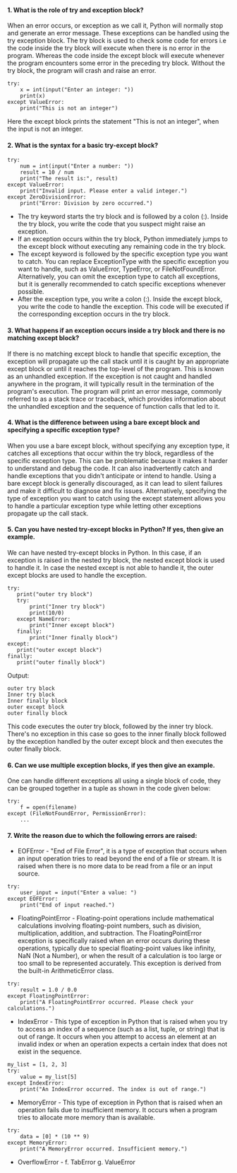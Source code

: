 #### 1. What is the role of try and exception block?
When an error occurs, or exception as we call it, Python will normally stop and generate an error message. These exceptions can be handled using the try exception block.
The try block is used to check some code for errors i.e the code inside the try block will execute when there is no error in the program.
Whereas the code inside the except block will execute whenever the program encounters some error in the preceding try block. Without the try block, the program will crash and raise an error. 
```
try:
    x = int(input("Enter an integer: "))
    print(x)
except ValueError:
    print("This is not an integer")
```
Here the except block prints the statement "This is not an integer", when the input is not an integer.
#### 2. What is the syntax for a basic try-except block?
```
try:
    num = int(input("Enter a number: "))
    result = 10 / num
    print("The result is:", result)
except ValueError:
    print("Invalid input. Please enter a valid integer.")
except ZeroDivisionError:
    print("Error: Division by zero occurred.")
```
- The try keyword starts the try block and is followed by a colon (:). Inside the try block, you write the code that you suspect might raise an exception.
- If an exception occurs within the try block, Python immediately jumps to the except block without executing any remaining code in the try block.
- The except keyword is followed by the specific exception type you want to catch. You can replace ExceptionType with the specific exception you want to handle, such as ValueError, TypeError, or FileNotFoundError. Alternatively, you can omit the exception type to catch all exceptions, but it is generally recommended to catch specific exceptions whenever possible.
- After the exception type, you write a colon (:). Inside the except block, you write the code to handle the exception. This code will be executed if the corresponding exception occurs in the try block.
#### 3. What happens if an exception occurs inside a try block and there is no matching except block?
If there is no matching except block to handle that specific exception, the exception will propagate up the call stack until it is caught by an appropriate except block or until it reaches the top-level of the program. This is known as an unhandled exception. If the exception is not caught and handled anywhere in the program, it will typically result in the termination of the program's execution.
The program will print an error message, commonly referred to as a stack trace or traceback, which provides information about the unhandled exception and the sequence of function calls that led to it.
#### 4. What is the difference between using a bare except block and specifying a specific exception type?
When you use a bare except block, without specifying any exception type, it catches all exceptions that occur within the try block, regardless of the specific exception type. This can be problematic because it makes it harder to understand and debug the code. It can also inadvertently catch and handle exceptions that you didn't anticipate or intend to handle. Using a bare except block is generally discouraged, as it can lead to silent failures and make it difficult to diagnose and fix issues.
Alternatively, specifying the type of exception you want to catch using the except statement allows you to handle a particular exception type while letting other exceptions propagate up the call stack.
#### 5. Can you have nested try-except blocks in Python? If yes, then give an example.
We can have nested try-except blocks in Python. In this case, if an exception is raised in the nested try block, the nested except block is used to handle it. In case the nested except is not able to handle it, the outer except blocks are used to handle the exception.
```
try:
   print("outer try block")
   try:
       print("Inner try block")
       print(10/0)
   except NameError:
       print("Inner except block")
   finally:
       print("Inner finally block")
except:
   print("outer except block")
finally:
   print("outer finally block")
```
Output:
```
outer try block
Inner try block
Inner finally block
outer except block
outer finally block
```
This code executes the outer try block, followed by the inner try block. There's no exception in this case so goes to the inner finally block followed by the exception
handled by the outer except block and then executes the outer finally block.
#### 6. Can we use multiple exception blocks, if yes then give an example.
One can handle different exceptions all using a single block of code, they can be grouped together in a tuple as shown in the code given below:
```
try:
    f = open(filename)
except (FileNotFoundError, PermissionError):
    ...
```
#### 7. Write the reason due to which the following errors are raised:
- EOFError - "End of File Error", it is a type of exception that occurs when an input operation tries to read beyond the end of a file or stream. It is raised when there is no more data to be read from a file or an input source.
```
try:
    user_input = input("Enter a value: ")
except EOFError:
    print("End of input reached.")
```
- FloatingPointError - Floating-point operations include mathematical calculations involving floating-point numbers, such as division, multiplication, addition, and subtraction. The FloatingPointError exception is specifically raised when an error occurs during these operations, typically due to special floating-point values like infinity, NaN (Not a Number), or when the result of a calculation is too large or too small to be represented accurately. This exception is derived from the built-in ArithmeticError class.
```
try:
    result = 1.0 / 0.0 
except FloatingPointError:
    print("A FloatingPointError occurred. Please check your calculations.")
```
- IndexError - This type of exception in Python that is raised when you try to access an index of a sequence (such as a list, tuple, or string) that is out of range. It occurs when you attempt to access an element at an invalid index or when an operation expects a certain index that does not exist in the sequence.
```
my_list = [1, 2, 3]
try:
    value = my_list[5] 
except IndexError:
    print("An IndexError occurred. The index is out of range.")
```
- MemoryError -  This type of exception in Python that is raised when an operation fails due to insufficient memory. It occurs when a program tries to allocate more memory than is available. 
```
try:
    data = [0] * (10 ** 9) 
except MemoryError:
    print("A MemoryError occurred. Insufficient memory.")
```
- OverflowError - 
f. TabError
g. ValueError










